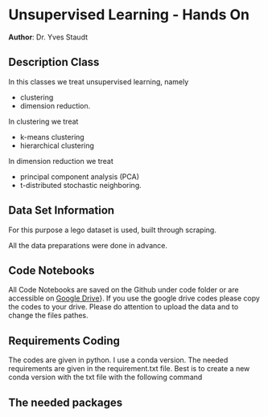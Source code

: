 # Unsupervised Learning - Hands On
**Author**: Dr. Yves Staudt

## Description Class
In this classes we treat unsupervised learning, namely

- clustering
- dimension reduction.

In clustering we treat 
- k-means clustering
- hierarchical clustering

In dimension reduction we treat 
- principal component analysis (PCA)
- t-distributed stochastic neighboring.

## Data Set Information
For this purpose a lego dataset is used, built through scraping. 

All the data preparations were done in advance. 

## Code Notebooks
All Code Notebooks are saved on the Github under code folder or are accessible on [Google Drive](https://drive.google.com/drive/folders/1zcY4OQ1kW4B8zeosEM5Ab2fqD0-oH9se?usp=share_link)}.
If you use the google drive codes please copy the codes to your drive. Please do attention to upload the data and to change the files pathes. 

## Requirements Coding
The codes are given in python. I use a conda version. The needed requirements are given in the requirement.txt file. 
Best is to create a new conda version with the txt file with the following command 


The needed packages 
-

